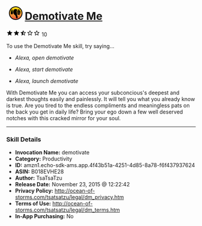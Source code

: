 # &nbsp;<img src="skill_icon" alt="Demotivate Me icon" width="36"> [Demotivate Me](http://alexa.amazon.com/#skills/amzn1.echo-sdk-ams.app.4f43b51a-4251-4d85-8a78-f6f437937624)
![2.2 stars](../../images/ic_star_black_18dp_1x.png)![2.2 stars](../../images/ic_star_black_18dp_1x.png)![2.2 stars](../../images/ic_star_half_black_18dp_1x.png)![2.2 stars](../../images/ic_star_border_black_18dp_1x.png)![2.2 stars](../../images/ic_star_border_black_18dp_1x.png) 10

To use the Demotivate Me skill, try saying...

* *Alexa, open demotivate*

* *Alexa, start demotivate*

* *Alexa, launch demotivate*

With Demotivate Me you can access your subconcious's deepest and darkest thoughts easily and painlessly. It will tell you what you already know is true. Are you tired to the endless compliments and meaningless pats on the back you get in daily life? Bring your ego down a few well deserved notches with this cracked mirror for your soul.

***

### Skill Details

* **Invocation Name:** demotivate
* **Category:** Productivity
* **ID:** amzn1.echo-sdk-ams.app.4f43b51a-4251-4d85-8a78-f6f437937624
* **ASIN:** B018EVHE28
* **Author:** TsaTsaTzu
* **Release Date:** November 23, 2015 @ 12:22:42
* **Privacy Policy:** http://ocean-of-storms.com/tsatsatzu/legal/dm_privacy.htm
* **Terms of Use:** http://ocean-of-storms.com/tsatsatzu/legal/dm_terms.htm
* **In-App Purchasing:** No
